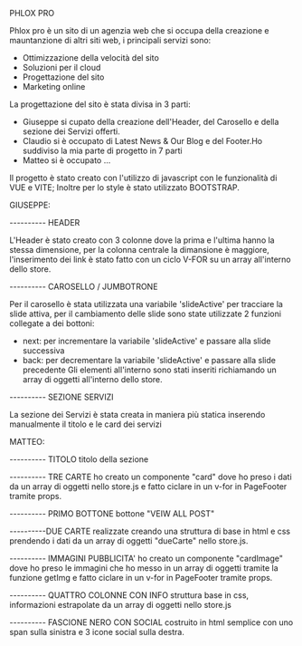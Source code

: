 
PHLOX PRO   

Phlox pro è un sito di un agenzia web che si occupa della creazione e mauntanzione di altri siti web, i principali servizi sono:
- Ottimizzazione della velocità del sito 
- Soluzioni per il cloud
- Progettazione del sito 
- Marketing online

La progettazione del sito è stata divisa in 3 parti:
- Giuseppe si cupato della creazione dell'Header, del Carosello e della sezione dei Servizi offerti.
- Claudio si è occupato di Latest News & Our Blog e del Footer.Ho suddiviso la mia parte di progetto in 7 parti
- Matteo si è occupato ...

Il progetto è stato creato con l'utilizzo di javascript con le funzionalità di VUE e  VITE; Inoltre per lo style è stato utilizzato BOOTSTRAP.

GIUSEPPE:

---------- HEADER 

L'Header è stato creato con 3 colonne dove la prima e l'ultima hanno la stessa dimensione, per la colonna centrale la dimansione è maggiore, l'inserimento dei link è stato fatto con un ciclo V-FOR su un array all'interno dello store.

---------- CAROSELLO / JUMBOTRONE 

Per il carosello è stata utilizzata una variabile 'slideActive' per tracciare la slide attiva, per il cambiamento delle slide sono state utilizzate 2 funzioni collegate a dei bottoni:
- next: per incrementare la variabile 'slideActive' e passare alla slide successiva
- back: per decrementare la variabile 'slideActive' e passare alla slide precedente
Gli elementi all'interno sono stati inseriti richiamando un array di oggetti all'interno dello store.

---------- SEZIONE SERVIZI

La sezione dei Servizi è stata creata in maniera più statica inserendo manualmente il titolo e le card dei servizi

MATTEO:

---------- TITOLO 
 titolo della sezione

---------- TRE CARTE
ho creato un componente "card" dove ho preso i dati da un array di oggetti nello store.js e fatto ciclare in un v-for in PageFooter tramite props.

---------- PRIMO BOTTONE 
bottone "VEIW ALL POST"

----------DUE CARTE 
realizzate creando una struttura di base in html e css prendendo i dati da un array di oggetti "dueCarte" nello store.js.

---------- IMMAGINI PUBBLICITA' 
ho creato un componente "cardImage" dove ho preso le immagini che ho messo in un array di oggetti tramite la funzione getImg e fatto ciclare in un v-for in PageFooter tramite props.

---------- QUATTRO COLONNE CON INFO
struttura base in css, informazioni estrapolate da un array di oggetti nello store.js

---------- FASCIONE NERO CON SOCIAL costruito in html semplice con uno span sulla sinistra e 3 icone social sulla destra.
